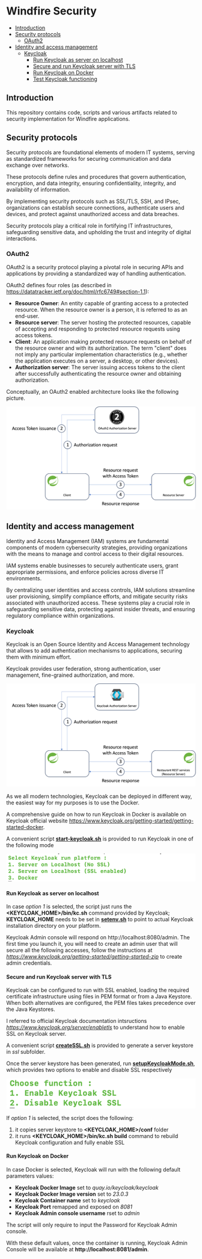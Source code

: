 # Windfire Security
- [Introduction](#introduction)
- [Security protocols](#security-protocols)
    - [OAuth2](#OAuth2)
- [Identity and access management](#identity-and-access-management)
    - [Keycloak](#Keycloak)
        - [Run Keycloak as server on localhost](#run-keycloak-as-server-on-localhost)
        - [Secure and run Keycloak server with TLS](#secure-and-run-keycloak-server-with-tls)
        - [Run Keycloak on Docker](#run-keycloak-on-docker)
        - [Test Keycloak functioning](#test-keycloak-functioning)

## Introduction
This repository contains code, scripts and various artifacts related to security implementation for Windfire applications.

## Security protocols
Security protocols are foundational elements of modern IT systems, serving as standardized frameworks for securing communication and data exchange over networks. 

These protocols define rules and procedures that govern authentication, encryption, and data integrity, ensuring confidentiality, integrity, and availability of information. 

By implementing security protocols such as SSL/TLS, SSH, and IPsec, organizations can establish secure connections, authenticate users and devices, and protect against unauthorized access and data breaches. 

Security protocols play a critical role in fortifying IT infrastructures, safeguarding sensitive data, and upholding the trust and integrity of digital interactions.

### OAuth2
OAuth2 is a security protocol playing a pivotal role in securing APIs and applications by providing a standardized way of handling authentication.

OAuth2 defines four roles (as described in https://datatracker.ietf.org/doc/html/rfc6749#section-1.1):
* **Resource Owner**: An entity capable of granting access to a protected resource. When the resource owner is a person, it is referred to as an end-user.
* **Resource server**: The server hosting the protected resources, capable of accepting and responding to protected resource requests using access tokens.
* **Client**: An application making protected resource requests on behalf of the resource owner and with its authorization. The term "client" does not imply any particular implementation characteristics (e.g., whether the application executes on a server, a desktop, or other devices).
* **Authorization server**: The server issuing access tokens to the client after successfully authenticating the resource owner and obtaining authorization.

Conceptually, an OAuth2 enabled architecture looks like the following picture.

![](img/OAuth2_enabled_architecture.png)

## Identity and access management
Identity and Access Management (IAM) systems are fundamental components of modern cybersecurity strategies, providing organizations with the means to manage and control access to their digital resources. 

IAM systems enable businesses to securely authenticate users, grant appropriate permissions, and enforce policies across diverse IT environments. 

By centralizing user identities and access controls, IAM solutions streamline user provisioning, simplify compliance efforts, and mitigate security risks associated with unauthorized access. These systems play a crucial role in safeguarding sensitive data, protecting against insider threats, and ensuring regulatory compliance within organizations.

### Keycloak
Keycloak is an Open Source Identity and Access Management technology that allows to add authentication mechanisms to applications, securing them with minimum effort.

Keycloak provides user federation, strong authentication, user management, fine-grained authorization, and more.

![](img/Keycloak_NoSSL.png)

As we all modern technologies, Keycloak can be deployed in different way, the easiest way for my purposes is to use the Docker.

A comprehensive guide on how to run Keycloak in Docker is available on Keycloak official website https://www.keycloak.org/getting-started/getting-started-docker.

A convenient script **[start-keycloak.sh](keycloak/start-keycloak.sh)** is provided to run Keycloak in one of the following mode

![](img/Select_how_to_run_keycloak.png)

#### Run Keycloak as server on localhost
In case *option 1* is selected, the script just runs the **<KEYCLOAK_HOME>/bin/kc.sh** command provided by Keycloak; **KEYCLOAK_HOME** needs to be set in **[setenv.sh](setenv.sh)** to point to actual Keycloak installation directory on your platform.

Keycloak Admin console will respond on http://localhost:8080/admin. The first time you launch it, you will need to create an admin user that will secure all the following accesses, follow the instructions at *https://www.keycloak.org/getting-started/getting-started-zip* to create admin credentials.

#### Secure and run Keycloak server with TLS
Keycloak can be configured to run with SSL enabled, loading the required certificate infrastructure using files in PEM format or from a Java Keystore. When both alternatives are configured, the PEM files takes precedence over the Java Keystores.

I referred to official Keycloak documentation intsructions *https://www.keycloak.org/server/enabletls* to understand how to enable SSL on Keycloak server.

A convenient script **[createSSL.sh](keycloak/security/createSSL.sh)** is provided to generate a server keystore in *ssl* subfolder.

Once the server keystore has been generated, run **[setupKeycloakMode.sh](keycloak/setupKeycloakMode.sh)**, which provides two options to enable and disable SSL respectively

![](img/Select_enable_disable_SSL.png)

If *option 1* is selected, the script does the following:

1. it copies server keystore to **<KEYCLOAK_HOME>/conf** folder
2. it runs **<KEYCLOAK_HOME>/bin/kc.sh build** command to rebuild Keycloak configuration and fully enable SSL

#### Run Keycloak on Docker
In case Docker is selected, Keycloak will run with the following default parameters values:
* **Keycloak Docker Image** set to *quay.io/keycloak/keycloak*
* **Keycloak Docker Image version** set to *23.0.3*
* **Keycloak Container name** set to *keycloak*
* **Keycloak Port** remapped and exposed on *8081*
* **Keycloak Admin console username** rset to *admin*

The script will only require to input the Password for Keycloak Admin console.

With these default values, once the container is running, Keycloak Admin Console will be available at **http://localhost:8081/admin**.

